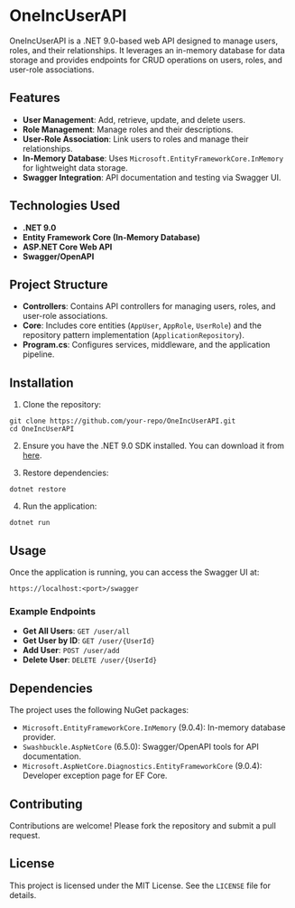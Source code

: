 # OneIncUserAPI

OneIncUserAPI is a .NET 9.0-based web API designed to manage users, roles, and their relationships. It leverages an in-memory database for data storage and provides endpoints for CRUD operations on users, roles, and user-role associations.

## Features

- **User Management**: Add, retrieve, update, and delete users.
- **Role Management**: Manage roles and their descriptions.
- **User-Role Association**: Link users to roles and manage their relationships.
- **In-Memory Database**: Uses `Microsoft.EntityFrameworkCore.InMemory` for lightweight data storage.
- **Swagger Integration**: API documentation and testing via Swagger UI.

## Technologies Used

- **.NET 9.0**
- **Entity Framework Core (In-Memory Database)**
- **ASP.NET Core Web API**
- **Swagger/OpenAPI**

## Project Structure

- **Controllers**: Contains API controllers for managing users, roles, and user-role associations.
- **Core**: Includes core entities (`AppUser`, `AppRole`, `UserRole`) and the repository pattern implementation (`ApplicationRepository`).
- **Program.cs**: Configures services, middleware, and the application pipeline.

## Installation

1. Clone the repository:
```
git clone https://github.com/your-repo/OneIncUserAPI.git
cd OneIncUserAPI
```

2. Ensure you have the .NET 9.0 SDK installed. You can download it from [here](https://dotnet.microsoft.com/download).

3. Restore dependencies:
```
dotnet restore
```

4. Run the application:
```
dotnet run
```

## Usage

Once the application is running, you can access the Swagger UI at:
```
https://localhost:<port>/swagger
```

### Example Endpoints

- **Get All Users**: `GET /user/all`
- **Get User by ID**: `GET /user/{UserId}`
- **Add User**: `POST /user/add`
- **Delete User**: `DELETE /user/{UserId}`

## Dependencies

The project uses the following NuGet packages:

- `Microsoft.EntityFrameworkCore.InMemory` (9.0.4): In-memory database provider.
- `Swashbuckle.AspNetCore` (6.5.0): Swagger/OpenAPI tools for API documentation.
- `Microsoft.AspNetCore.Diagnostics.EntityFrameworkCore` (9.0.4): Developer exception page for EF Core.

## Contributing

Contributions are welcome! Please fork the repository and submit a pull request.

## License

This project is licensed under the MIT License. See the `LICENSE` file for details.

